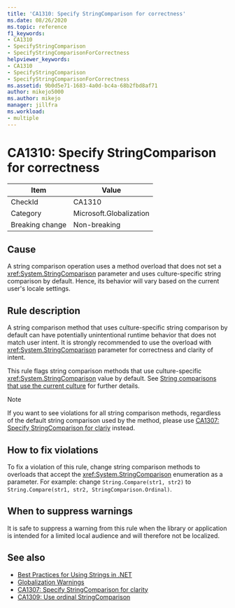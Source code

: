 ```yaml
---
title: 'CA1310: Specify StringComparison for correctness'
ms.date: 08/26/2020
ms.topic: reference
f1_keywords:
- CA1310
- SpecifyStringComparison
- SpecifyStringComparisonForCorrectness
helpviewer_keywords:
- CA1310
- SpecifyStringComparison
- SpecifyStringComparisonForCorrectness
ms.assetid: 9b0d5e71-1683-4a0d-bc4a-68b2fbd8af71
author: mikejo5000
ms.author: mikejo
manager: jillfra
ms.workload:
- multiple
---
```

# CA1310: Specify StringComparison for correctness

|Item|Value|
|-|-|
|CheckId|CA1310|
|Category|Microsoft.Globalization|
|Breaking change|Non-breaking|

## Cause
A string comparison operation uses a method overload that does not set a <xref:System.StringComparison> parameter and uses culture-specific string comparison by default. Hence, its behavior will vary based on the current user's locale settings.

## Rule description
A string comparison method that uses culture-specific string comparison by default can have potentially unintentional runtime behavior that does not match user intent. It is strongly recommended to use the overload with <xref:System.StringComparison> parameter for correctness and clarity of intent.

This rule flags string comparison methods that use culture-specific <xref:System.StringComparison> value by default. See [String comparisons that use the current culture](/dotnet/standard/base-types/best-practices-strings#string-comparisons-that-use-the-current-culture) for further details.

> [!NOTE]
> If you want to see violations for all string comparison methods, regardless of the default string comparison used by the method, please use [CA1307: Specify StringComparison for clariy](ca1307.md) instead.

## How to fix violations
To fix a violation of this rule, change string comparison methods to overloads that accept the <xref:System.StringComparison> enumeration as a parameter. For example: change `String.Compare(str1, str2)` to `String.Compare(str1, str2, StringComparison.Ordinal)`.

## When to suppress warnings
It is safe to suppress a warning from this rule when the library or application is intended for a limited local audience and will therefore not be localized.

## See also

- [Best Practices for Using Strings in .NET](/dotnet/standard/base-types/best-practices-strings)
- [Globalization Warnings](globalization-warnings.md)
- [CA1307: Specify StringComparison for clarity](ca1307.md)
- [CA1309: Use ordinal StringComparison](ca1309.md)
